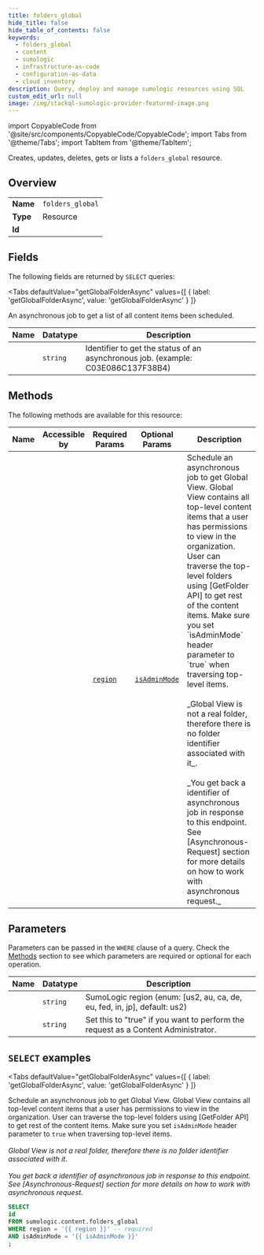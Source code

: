 ```yaml
--- 
title: folders_global
hide_title: false
hide_table_of_contents: false
keywords:
  - folders_global
  - content
  - sumologic
  - infrastructure-as-code
  - configuration-as-data
  - cloud inventory
description: Query, deploy and manage sumologic resources using SQL
custom_edit_url: null
image: /img/stackql-sumologic-provider-featured-image.png
---
```


import CopyableCode from '@site/src/components/CopyableCode/CopyableCode';
import Tabs from '@theme/Tabs';
import TabItem from '@theme/TabItem';

Creates, updates, deletes, gets or lists a <code>folders_global</code> resource.

## Overview
<table><tbody>
<tr><td><b>Name</b></td><td><code>folders_global</code></td></tr>
<tr><td><b>Type</b></td><td>Resource</td></tr>
<tr><td><b>Id</b></td><td><CopyableCode code="sumologic.content.folders_global" /></td></tr>
</tbody></table>

## Fields

The following fields are returned by `SELECT` queries:

<Tabs
    defaultValue="getGlobalFolderAsync"
    values={[
        { label: 'getGlobalFolderAsync', value: 'getGlobalFolderAsync' }
    ]}
>
<TabItem value="getGlobalFolderAsync">

An asynchronous job to get a list of all content items been scheduled.

<table>
<thead>
    <tr>
    <th>Name</th>
    <th>Datatype</th>
    <th>Description</th>
    </tr>
</thead>
<tbody>
<tr>
    <td><CopyableCode code="id" /></td>
    <td><code>string</code></td>
    <td>Identifier to get the status of an asynchronous job. (example: C03E086C137F38B4)</td>
</tr>
</tbody>
</table>
</TabItem>
</Tabs>

## Methods

The following methods are available for this resource:

<table>
<thead>
    <tr>
    <th>Name</th>
    <th>Accessible by</th>
    <th>Required Params</th>
    <th>Optional Params</th>
    <th>Description</th>
    </tr>
</thead>
<tbody>
<tr>
    <td><a href="#getGlobalFolderAsync"><CopyableCode code="getGlobalFolderAsync" /></a></td>
    <td><CopyableCode code="select" /></td>
    <td><a href="#parameter-region"><code>region</code></a></td>
    <td><a href="#parameter-isAdminMode"><code>isAdminMode</code></a></td>
    <td>Schedule an asynchronous job to get Global View. Global View contains all top-level content items that a user has permissions to view in the organization. User can traverse the top-level folders using [GetFolder API] to get rest of the content items. Make sure you set `isAdminMode` header parameter to `true` when traversing top-level items.<br /><br />_Global View is not a real folder, therefore there is no folder identifier associated with it_.<br /><br />_You get back a identifier of asynchronous job in response to this endpoint. See [Asynchronous-Request] section for more details on how to work with asynchronous request._</td>
</tr>
</tbody>
</table>

## Parameters

Parameters can be passed in the `WHERE` clause of a query. Check the [Methods](#methods) section to see which parameters are required or optional for each operation.

<table>
<thead>
    <tr>
    <th>Name</th>
    <th>Datatype</th>
    <th>Description</th>
    </tr>
</thead>
<tbody>
<tr id="parameter-region">
    <td><CopyableCode code="region" /></td>
    <td><code>string</code></td>
    <td>SumoLogic region (enum: [us2, au, ca, de, eu, fed, in, jp], default: us2)</td>
</tr>
<tr id="parameter-isAdminMode">
    <td><CopyableCode code="isAdminMode" /></td>
    <td><code>string</code></td>
    <td>Set this to "true" if you want to perform the request as a Content Administrator.</td>
</tr>
</tbody>
</table>

## `SELECT` examples

<Tabs
    defaultValue="getGlobalFolderAsync"
    values={[
        { label: 'getGlobalFolderAsync', value: 'getGlobalFolderAsync' }
    ]}
>
<TabItem value="getGlobalFolderAsync">

Schedule an asynchronous job to get Global View. Global View contains all top-level content items that a user has permissions to view in the organization. User can traverse the top-level folders using [GetFolder API] to get rest of the content items. Make sure you set `isAdminMode` header parameter to `true` when traversing top-level items.<br /><br />_Global View is not a real folder, therefore there is no folder identifier associated with it_.<br /><br />_You get back a identifier of asynchronous job in response to this endpoint. See [Asynchronous-Request] section for more details on how to work with asynchronous request._

```sql
SELECT
id
FROM sumologic.content.folders_global
WHERE region = '{{ region }}' -- required
AND isAdminMode = '{{ isAdminMode }}'
;
```
</TabItem>
</Tabs>
